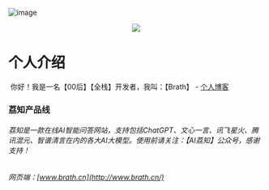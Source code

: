 ![image](https://brath4.oss-cn-shenzhen.aliyuncs.com/picgo/image-20231222113423244.png)<div align="center"> <img src="https://readme-typing-svg.herokuapp.com/?lines=为了更好的你，也为了更好的世界.&center=true&font=Roboto&size=27" /></div>

# 个人介绍

​		你好！我是一名【00后】【全栈】开发者，我叫：【Brath】 -  <a href="https://brath.top/">个人博客</a>


### 荔知产品线

###### 	荔知是一款在线AI智能问答网站，支持包括ChatGPT、文心一言、讯飞星火、腾讯混元、智谱清言在内的各大AI大模型。使用前请关注：【AI荔知】公众号，感谢支持！

###### 	网页端：[www.brath.cn](http://www.brath.cn/)






























